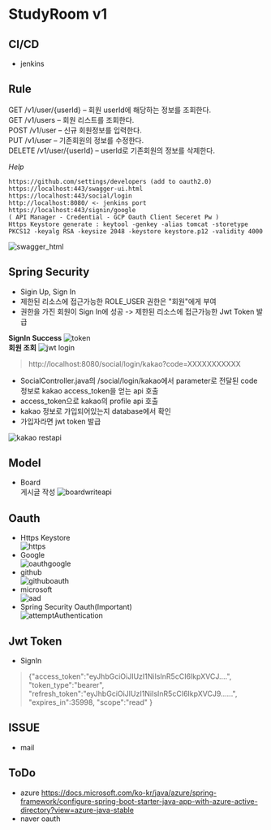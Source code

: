 # StudyRoom v1
## CI/CD
- jenkins

## Rule
GET /v1/user/{userId} – 회원 userId에 해당하는 정보를 조회한다.  
GET /v1/users – 회원 리스트를 조회한다.  
POST /v1/user – 신규 회원정보를 입력한다.  
PUT /v1/user – 기존회원의 정보를 수정한다.  
DELETE /v1/user/{userId} – userId로 기존회원의 정보를 삭제한다.  

<i>Help</i>
```
https://github.com/settings/developers (add to oauth2.0)
https://localhost:443/swagger-ui.html
https://localhost:443/social/login
http://localhost:8080/ <- jenkins port
https://localhost:443/signin/google
( API Manager - Credential - GCP Oauth Client Seceret Pw )  
Https Keystore generate : keytool -genkey -alias tomcat -storetype PKCS12 -keyalg RSA -keysize 2048 -keystore keystore.p12 -validity 4000
```
![swagger_html](https://user-images.githubusercontent.com/34512538/64470974-6f060880-d186-11e9-9797-76e971781f01.PNG)
## Spring Security
- Sigin Up, Sign In
- 제한된 리소스에 접근가능한 ROLE_USER 권한은 "회원"에게 부여
- 권한을 가진 회원이 Sign In에 성공 -> 제한된 리소스에 접근가능한 Jwt Token 발급  

<b>SignIn Success</b>
![token](https://user-images.githubusercontent.com/34512538/64478039-58d76700-d1dd-11e9-96a8-cabebfe7e066.PNG)  
<b>회원 조회</b>
![jwt login](https://user-images.githubusercontent.com/34512538/64483342-1d6b8580-d23b-11e9-8112-01a7a3af5483.PNG)  

> http://localhost:8080/social/login/kakao?code=XXXXXXXXXXX
- SocialController.java의 /social/login/kakao에서 parameter로 전달된 code 정보로 kakao access_token을 얻는 api 호출  
- access_token으로 kakao의 profile api 호출
- kakao 정보로 가입되어있는지 database에서 확인
- 가입자라면 jwt token 발급  

![kakao restapi](https://user-images.githubusercontent.com/34512538/64781295-7caff980-d59d-11e9-884d-85400673d656.PNG)
## Model
- Board  
게시글 작성
![boardwriteapi](https://user-images.githubusercontent.com/34512538/64876015-3768f600-d689-11e9-9e46-9121ca0bcf3a.PNG)
## Oauth
- Https Keystore  
![https](https://user-images.githubusercontent.com/34512538/64970223-56ad9080-d8e0-11e9-8b71-f0a984b84f38.PNG)  
- Google  
![oauthgoogle](https://user-images.githubusercontent.com/34512538/65257015-7c82a180-db3b-11e9-9be0-e735f0940853.PNG)  
- github  
![githuboauth](https://user-images.githubusercontent.com/34512538/65892204-da877280-e3e0-11e9-9263-331b55c1a858.PNG)  
- microsoft  
![aad](https://user-images.githubusercontent.com/34512538/66216590-b9849180-e700-11e9-9ee6-f2330602d7ee.PNG)  
- Spring Security Oauth(Important)  
![attemptAuthentication](https://user-images.githubusercontent.com/34512538/65437485-d5fe0f80-de5e-11e9-8254-edae5e261066.PNG)  
## Jwt Token
- SignIn  
> {"access_token":"eyJhbGciOiJIUzI1NiIsInR5cCI6IkpXVCJ....",
"token_type":"bearer",
"refresh_token":"eyJhbGciOiJIUzI1NiIsInR5cCI6IkpXVCJ9......",
"expires_in":35998,
"scope":"read"
}

## ISSUE
- mail 
## ToDo
- azure https://docs.microsoft.com/ko-kr/java/azure/spring-framework/configure-spring-boot-starter-java-app-with-azure-active-directory?view=azure-java-stable  
- naver oauth


